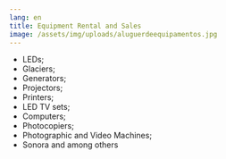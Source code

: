 ```yaml
---
lang: en
title: Equipment Rental and Sales
image: /assets/img/uploads/aluguerdeequipamentos.jpg
---
```

* LEDs;
* Glaciers;
* Generators;
* Projectors;
* Printers;
* LED TV sets;
* Computers;
* Photocopiers;
* Photographic and Video Machines;
* Sonora and among others
